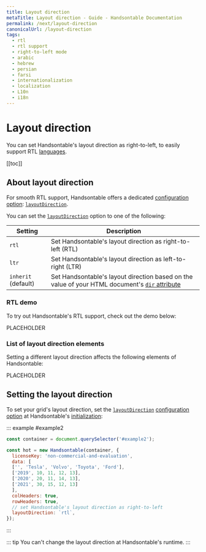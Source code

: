 ```yaml
---
title: Layout direction
metaTitle: Layout direction - Guide - Handsontable Documentation
permalink: /next/layout-direction
canonicalUrl: /layout-direction
tags:
  - rtl
  - rtl support
  - right-to-left mode
  - arabic
  - hebrew
  - persian
  - farsi
  - internationalization
  - localization
  - L10n
  - i18n
---
```


# Layout direction

You can set Handsontable's layout direction as right-to-left, to easily support RTL [languages](@/guides/internationalization/language.md).

[[toc]]

## About layout direction

For smooth RTL support, Handsontable offers a dedicated [configuration option](@/guides/getting-started/setting-options.md): [`layoutDirection`](@/api/options.md#layoutdirection). 

You can set the [`layoutDirection`](@/api/options.md#layoutdirection) option to one of the following:

| Setting             | Description                                                                                                                                                               |
| ------------------- | ------------------------------------------------------------------------------------------------------------------------------------------------------------------------- |
| `rtl`               | Set Handsontable's layout direction as right-to-left (RTL)                                                                                                                |
| `ltr`               | Set Handsontable's layout direction as left-to-right (LTR)                                                                                                                |
| `inherit` (default) | Set Handsontable's layout direction based on the value of your HTML document's [`dir` attribute](https://developer.mozilla.org/en-US/docs/Web/HTML/Global_attributes/dir) |

### RTL demo

To try out Handsontable's RTL support, check out the demo below:

PLACEHOLDER

### List of layout direction elements

Setting a different layout direction affects the following elements of Handsontable:

PLACEHOLDER

## Setting the layout direction

To set your grid's layout direction, set the [`layoutDirection`](@/api/options.md#layoutdirection) [configuration option](@/guides/getting-started/setting-options.md) at Handsontable's [initialization](@/guides/getting-started/installation.md#initialize-the-grid):

::: example #example2
```js
const container = document.querySelector('#example2');

const hot = new Handsontable(container, {
  licenseKey: 'non-commercial-and-evaluation',
  data: [
  ['', 'Tesla', 'Volvo', 'Toyota', 'Ford'],
  ['2019', 10, 11, 12, 13],
  ['2020', 20, 11, 14, 13],
  ['2021', 30, 15, 12, 13]
  ],
  colHeaders: true,
  rowHeaders: true,
  // set Handsontable's layout direction as right-to-left
  layoutDirection: `rtl`,
});
```
:::

::: tip
You can't change the layout direction at Handsontable's runtime.
:::